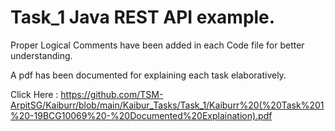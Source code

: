 # Task_1 Java REST API example.

Proper Logical Comments have been added in each Code file for better understanding. 

A pdf has been documented for explaining each task elaboratively.

Click Here : https://github.com/TSM-ArpitSG/Kaiburr/blob/main/Kaibur_Tasks/Task_1/Kaiburr%20(%20Task%201%20-19BCG10069%20-%20Documented%20Explaination).pdf
